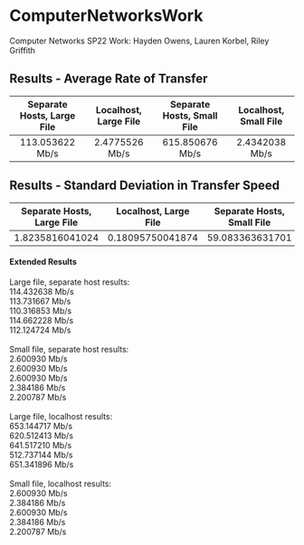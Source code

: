 # ComputerNetworksWork
Computer Networks SP22 Work: Hayden Owens, Lauren Korbel, Riley Griffith


## Results - Average Rate of Transfer
| Separate Hosts, Large File | Localhost, Large File | Separate Hosts, Small File | Localhost, Small File |
|:--------------------------:|:---------------------:|:--------------------------:|:---------------------:|
| 113.053622 Mb/s            | 2.4775526 Mb/s        | 615.850676 Mb/s            | 2.4342038 Mb/s        |

## Results - Standard Deviation in Transfer Speed
| Separate Hosts, Large File | Localhost, Large File | Separate Hosts, Small File | Localhost, Small File |
|:--------------------------:|:---------------------:|:--------------------------:|:---------------------:|
| 1.8235816041024            | 0.18095750041874      | 59.083363631701            | 0.1187155780039       |


#### Extended Results
Large file, separate host results:\
114.432638 Mb/s\
113.731667 Mb/s\
110.316853 Mb/s\
114.662228 Mb/s\
112.124724 Mb/s\
\
Small file, separate host results:\
2.600930 Mb/s\
2.600930 Mb/s\
2.600930 Mb/s\
2.384186 Mb/s\
2.200787 Mb/s\
\
Large file, localhost results:\
653.144717 Mb/s\
620.512413 Mb/s\
641.517210 Mb/s\
512.737144 Mb/s\
651.341896 Mb/s\
\
Small file, localhost results:\
2.600930 Mb/s\
2.384186 Mb/s\
2.600930 Mb/s\
2.384186 Mb/s\
2.200787 Mb/s